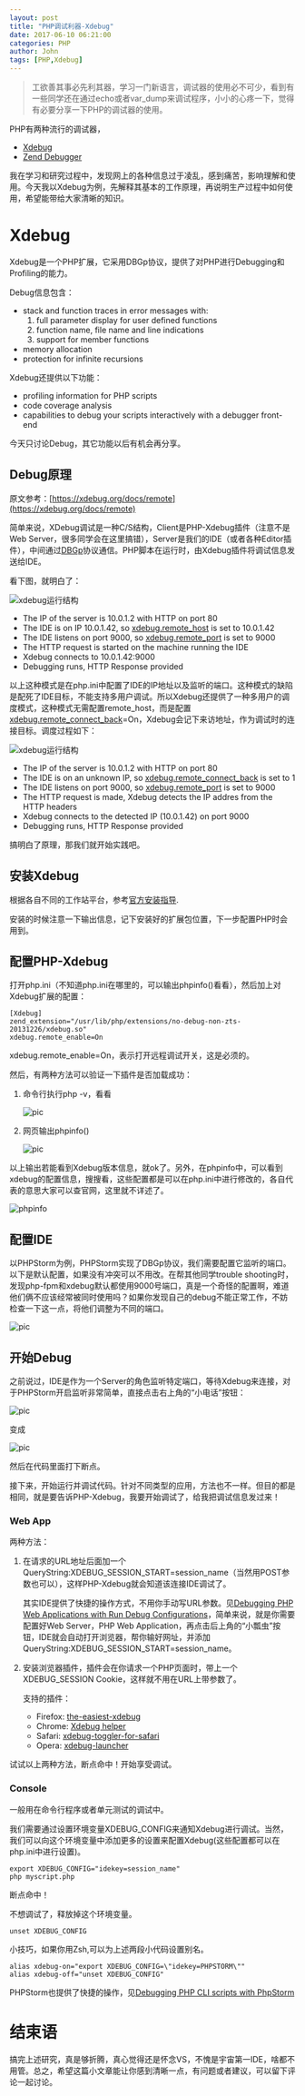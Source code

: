 ```yaml
---
layout: post
title: "PHP调试利器-Xdebug"
date: 2017-06-10 06:21:00
categories: PHP
author: John
tags: [PHP,Xdebug]
---
```


> 工欲善其事必先利其器，学习一门新语言，调试器的使用必不可少，看到有一些同学还在通过echo或者var_dump来调试程序，小小的心疼一下，觉得有必要分享一下PHP的调试器的使用。

PHP有两种流行的调试器，

* [Xdebug](https://xdebug.org/)
* [Zend Debugger](https://www.zend.com/en/products/server/z-ray)

我在学习和研究过程中，发现网上的各种信息过于凌乱，感到痛苦，影响理解和使用。今天我以Xdebug为例，先解释其基本的工作原理，再说明生产过程中如何使用，希望能带给大家清晰的知识。

# Xdebug

Xdebug是一个PHP扩展，它采用DBGp协议，提供了对PHP进行Debugging和Profiling的能力。

Debug信息包含：

* stack and function traces in error messages with:
	1. full parameter display for user defined functions
	2. function name, file name and line indications
	3. support for member functions
* memory allocation
* protection for infinite recursions

Xdebug还提供以下功能：

* profiling information for PHP scripts
* code coverage analysis
* capabilities to debug your scripts interactively with a debugger front-end

今天只讨论Debug，其它功能以后有机会再分享。

## Debug原理

原文参考：[https://xdebug.org/docs/remote](https://xdebug.org/docs/remote)

简单来说，XDebug调试是一种C/S结构，Client是PHP-Xdebug插件（注意不是Web Server，很多同学会在这里搞错），Server是我们的IDE（或者各种Editor插件），中间通过[DBGp](https://xdebug.org/docs-dbgp.php)协议通信。PHP脚本在运行时，由Xdebug插件将调试信息发送给IDE。

看下图，就明白了：

![xdebug运行结构](https://xdebug.org/images/docs/dbgp-setup.gif)

* The IP of the server is 10.0.1.2 with HTTP on port 80
* The IDE is on IP 10.0.1.42, so [xdebug.remote_host](https://xdebug.org/docs/all_settings#remote_host) is set to 10.0.1.42
* The IDE listens on port 9000, so [xdebug.remote_port](https://xdebug.org/docs/all_settings#remote_port) is set to 9000
* The HTTP request is started on the machine running the IDE
* Xdebug connects to 10.0.1.42:9000
* Debugging runs, HTTP Response provided

以上这种模式是在php.ini中配置了IDE的IP地址以及监听的端口。这种模式的缺陷是配死了IDE目标，不能支持多用户调试。所以Xdebug还提供了一种多用户的调度模式，这种模式无需配置remote_host，而是配置[xdebug.remote_connect_back](https://xdebug.org/docs/all_settings#remote_connect_back)=On，Xdebug会记下来访地址，作为调试时的连接目标。调度过程如下：

![xdebug运行结构](https://xdebug.org/images/docs/dbgp-setup2.gif)

* The IP of the server is 10.0.1.2 with HTTP on port 80
* The IDE is on an unknown IP, so [xdebug.remote_connect_back](https://xdebug.org/docs/all_settings#remote_connect_back) is set to 1
* The IDE listens on port 9000, so [xdebug.remote_port](https://xdebug.org/docs/all_settings#remote_port) is set to 9000
* The HTTP request is made, Xdebug detects the IP addres from the HTTP headers
* Xdebug connects to the detected IP (10.0.1.42) on port 9000
* Debugging runs, HTTP Response provided

搞明白了原理，那我们就开始实践吧。

## 安装Xdebug

根据各自不同的工作站平台，参考[官方安装指导](https://xdebug.org/docs/install).

安装的时候注意一下输出信息，记下安装好的扩展包位置，下一步配置PHP时会用到。

## 配置PHP-Xdebug

打开php.ini（不知道php.ini在哪里的，可以输出phpinfo()看看），然后加上对Xdebug扩展的配置：

```shell
[Xdebug]
zend_extension="/usr/lib/php/extensions/no-debug-non-zts-20131226/xdebug.so"
xdebug.remote_enable=On
```
xdebug.remote_enable=On，表示打开远程调试开关，这是必须的。

然后，有两种方法可以验证一下插件是否加载成功：

1. 命令行执行php -v，看看

	![pic](http://imgur.com/3UbEnNo.png)
2. 网页输出phpinfo()

	![pic](http://imgur.com/r3I8FZF.png)
	
以上输出若能看到Xdebug版本信息，就ok了。另外，在phpinfo中，可以看到xdebug的配置信息，搜搜看，这些配置都是可以在php.ini中进行修改的，各自代表的意思大家可以查官网，这里就不详述了。

![phpinfo](http://imgur.com/mYvST9x.png)

## 配置IDE
以PHPStorm为例，PHPStorm实现了DBGp协议，我们需要配置它监听的端口。以下是默认配置，如果没有冲突可以不用改。在帮其他同学trouble shooting时，发现php-fpm和xdebug默认都使用9000号端口，真是一个奇怪的配置啊，难道他们俩不应该经常被同时使用吗？如果你发现自己的debug不能正常工作，不妨检查一下这一点，将他们调整为不同的端口。

![pic](http://imgur.com/LO1jY1d.png)

## 开始Debug
之前说过，IDE是作为一个Server的角色监听特定端口，等待Xdebug来连接，对于PHPStorm开启监听非常简单，直接点击右上角的“小电话”按钮：

![pic](http://imgur.com/AkOjV7B.png)

变成

![pic](http://imgur.com/flNtKQS.png)

然后在代码里面打下断点。

接下来，开始运行并调试代码。针对不同类型的应用，方法也不一样。但目的都是相同，就是要告诉PHP-Xdebug，我要开始调试了，给我把调试信息发过来！

### Web App
两种方法：

1. 在请求的URL地址后面加一个QueryString:XDEBUG_SESSION_START=session_name（当然用POST参数也可以），这样PHP-Xdebug就会知道该连接IDE调试了。

	其实IDE提供了快捷的操作方式，不用你手动写URL参数。见[Debugging PHP Web Applications with Run Debug Configurations](https://confluence.jetbrains.com/display/PhpStorm/Debugging+PHP+Web+Applications+with+Run+Debug+Configurations)，简单来说，就是你需要配置好Web Server，PHP Web Application，再点击后上角的“小瓢虫”按钮，IDE就会自动打开浏览器，帮你输好网址，并添加QueryString:XDEBUG_SESSION_START=session_name。
	
2. 安装浏览器插件，插件会在你请求一个PHP页面时，带上一个XDEBUG_SESSION Cookie，这样就不用在URL上带参数了。
	
	支持的插件：
	* Firefox: [the-easiest-xdebug](https://addons.mozilla.org/en-US/firefox/addon/the-easiest-xdebug/)
	* Chrome: [Xdebug helper](https://chrome.google.com/extensions/detail/eadndfjplgieldjbigjakmdgkmoaaaoc)
	* Safari: [xdebug-toggler-for-safari](http://benmatselby.posterous.com/xdebug-toggler-for-safari)
	* Opera: [xdebug-launcher](https://addons.opera.com/addons/extensions/details/xdebug-launcher/?display=en)

试试以上两种方法，断点命中！开始享受调试。

### Console

一般用在命令行程序或者单元测试的调试中。

我们需要通过设置环境变量XDEBUG_CONFIG来通知Xdebug进行调试。当然，我们可以向这个环境变量中添加更多的设置来配置Xdebug(这些配置都可以在php.ini中进行设置)。

```shell
export XDEBUG_CONFIG="idekey=session_name"
php myscript.php
```
	
断点命中！
	
不想调试了，释放掉这个环境变量。
	
```shell
unset XDEBUG_CONFIG
```
	
小技巧，如果你用Zsh,可以为上述两段小代码设置别名。
	
```shell
alias xdebug-on="export XDEBUG_CONFIG=\"idekey=PHPSTORM\""
alias xdebug-off="unset XDEBUG_CONFIG"
```
	
PHPStorm也提供了快捷的操作，见[Debugging PHP CLI scripts with PhpStorm](https://confluence.jetbrains.com/display/PhpStorm/Debugging+PHP+CLI+scripts+with+PhpStorm)
	
# 结束语
搞完上述研究，真是够折腾，真心觉得还是怀念VS，不愧是宇宙第一IDE，啥都不用管。总之，希望这篇小文章能让你感到清晰一点，有问题或者建议，可以留下评论一起讨论。